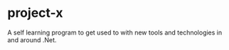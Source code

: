 project-x
=========

A self learning program to get used to with new tools and technologies in and around .Net.
